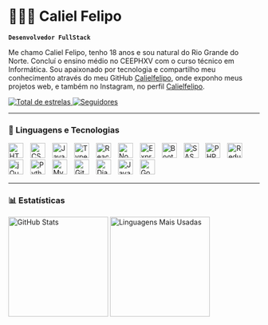 # 👩🏻‍💻 Caliel Felipo

**`Desenvolvedor FullStack`**

Me chamo Caliel Felipo, tenho 18 anos e sou natural do Rio Grande do Norte. Concluí o ensino médio no CEEPHXV com o curso técnico em Informática. Sou apaixonado por tecnologia e compartilho meu conhecimento através do meu GitHub [Calielfelipo](https://github.com/calielfelipo), onde exponho meus projetos web, e também no Instagram, no perfil [Calielfelipo](https://www.instagram.com/calielfelipo/).

<p>
  <a href="https://github.com/calielfelipo?tab=followers">
    <img 
      alt="Total de estrelas" 
      title="Total de estrelas no GitHub" 
      src="https://custom-icon-badges.demolab.com/github/stars/calielfelipo?color=55960c&style=for-the-badge&labelColor=488207&logo=star&label=Estrelas"
    />
  </a>
  <a href="https://github.com/calielfelipo?tab=followers">
    <img 
      alt="Seguidores" 
      title="Me siga no GitHub" 
      src="https://custom-icon-badges.demolab.com/github/followers/calielfelipo?color=236ad3&labelColor=1155ba&style=for-the-badge&logo=github&label=Seguidores&logoColor=white"
    />
  </a>
</p>

---

### 🤖 Linguagens e Tecnologias

<p align="left">
  <img alt="HTML" title="HTML" width="30px" src="https://cdn.jsdelivr.net/gh/devicons/devicon/icons/html5/html5-original.svg" style="margin-right: 10px;" />
  <img alt="CSS" title="CSS" width="30px" src="https://cdn.jsdelivr.net/gh/devicons/devicon/icons/css3/css3-original.svg" style="margin-right: 10px;" />
  <img alt="JavaScript" title="JavaScript" width="30px" src="https://cdn.jsdelivr.net/gh/devicons/devicon/icons/javascript/javascript-original.svg" style="margin-right: 10px;" />
  <img alt="TypeScript" title="TypeScript" width="30px" src="https://cdn.jsdelivr.net/gh/devicons/devicon/icons/typescript/typescript-original.svg" style="margin-right: 10px;" />
  <img alt="React" title="React" width="30px" src="https://cdn.jsdelivr.net/gh/devicons/devicon/icons/react/react-original.svg" style="margin-right: 10px;" />
  <img alt="Node.js" title="Node.js" width="30px" src="https://cdn.jsdelivr.net/gh/devicons/devicon/icons/nodejs/nodejs-original.svg" style="margin-right: 10px;" />
  <img alt="Express" title="Express" width="30px" src="https://cdn.jsdelivr.net/gh/devicons/devicon/icons/express/express-original.svg" style="margin-right: 10px;" />
  <img alt="Bootstrap" title="Bootstrap" width="30px" src="https://cdn.jsdelivr.net/gh/devicons/devicon/icons/bootstrap/bootstrap-original.svg" style="margin-right: 10px;" />
  <img alt="SASS" title="SASS" width="30px" src="https://cdn.jsdelivr.net/gh/devicons/devicon/icons/sass/sass-original.svg" style="margin-right: 10px;" />
  <img alt="PHP" title="PHP" width="30px" src="https://cdn.jsdelivr.net/gh/devicons/devicon/icons/php/php-original.svg" style="margin-right: 10px;" />
  <img alt="Redux" title="Redux" width="30px" src="https://cdn.jsdelivr.net/gh/devicons/devicon/icons/redux/redux-original.svg" style="margin-right: 10px;" />
  <img alt="jQuery" title="jQuery" width="30px" src="https://cdn.jsdelivr.net/gh/devicons/devicon/icons/jquery/jquery-original.svg" style="margin-right: 10px;" />
  <img alt="Python" title="Python" width="30px" src="https://cdn.jsdelivr.net/gh/devicons/devicon/icons/python/python-original.svg" style="margin-right: 10px;" />
  <img alt="MySQL" title="MySQL" width="30px" src="https://cdn.jsdelivr.net/gh/devicons/devicon/icons/mysql/mysql-original.svg" style="margin-right: 10px;" />
  <img alt="Git" title="Git" width="30px" src="https://cdn.jsdelivr.net/gh/devicons/devicon/icons/git/git-original.svg" style="margin-right: 10px;" />
  <img alt="Django" title="Django" width="30px" src="https://cdn.jsdelivr.net/gh/devicons/devicon/icons/django/django-plain.svg" style="margin-right: 10px;" />
  <img alt="Java" title="Java" width="30px" src="https://cdn.jsdelivr.net/gh/devicons/devicon/icons/java/java-original.svg" style="margin-right: 10px;" />
  <img alt="Go" title="Go" width="30px" src="https://cdn.jsdelivr.net/gh/devicons/devicon/icons/go/go-original-wordmark.svg" style="margin-right: 10px;" />
</p>

---

### 📊 Estatísticas

<p>
  <img 
    alt="GitHub Stats" 
    height="200" 
    src="https://github-readme-stats.vercel.app/api?username=calielfelipo&show_icons=true&theme=tokyonight&include_all_commits=true&locale=pt-br" 
  />
  <img 
    alt="Linguagens Mais Usadas" 
    height="200" 
    src="https://github-readme-stats.vercel.app/api/top-langs/?username=calielfelipo&theme=tokyonight&layout=compact&custom_title=Linguagens%20Mais%20Usadas&langs_count=9" 
  />
</p>
